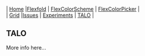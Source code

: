| [Home](README)   |[Flexfold](flexfold) | [FlexColorScheme](colorscheme) | [FlexColorPicker](colorpicker) |  
| [Grid](gridview) |[Issues](issues)     | [Experiments](experiments)     | [TALO](talo)                   |


## TALO

More info here...